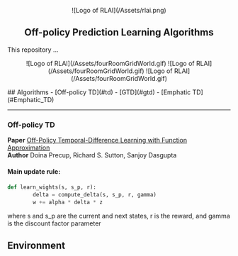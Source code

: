<p align="center">
    ![Logo of RLAI](/Assets/rlai.png)
</p>

<h2 align=center>Off-policy Prediction Learning Algorithms</h2>
This repository ... 


<p align="center">
    ![Logo of RLAI](/Assets/fourRoomGridWorld.gif)
    ![Logo of RLAI](/Assets/fourRoomGridWorld.gif)
    ![Logo of RLAI](/Assets/fourRoomGridWorld.gif)
</p>
## Algorithms
- [Off-policy TD](#td)
- [GTD](#gtd)
- [Emphatic TD](#Emphatic_TD)

<hr>

<a name='td'></a>
### Off-policy TD

**Paper** [Off-Policy Temporal-Difference Learning with Function Approximation](https://www.cs.mcgill.ca/~dprecup/publications/PSD-01.pdf)<br>
**Author** Doina Precup, Richard S. Sutton, Sanjoy Dasgupta<br>

#### Main update rule:
```python
def learn_wights(s, s_p, r):
        delta = compute_delta(s, s_p, r, gamma)
        w += alpha * delta * z
```
where s and s_p are the current and next states, r is the reward, and gamma is the discount factor parameter
    

## Environment
